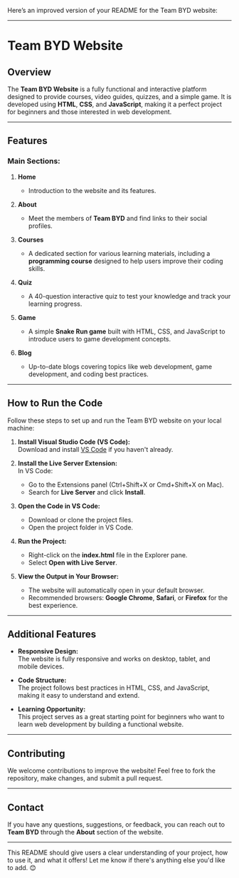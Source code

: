 Here’s an improved version of your README for the Team BYD website:

---

# Team BYD Website  

## Overview  
The **Team BYD Website** is a fully functional and interactive platform designed to provide courses, video guides, quizzes, and a simple game. It is developed using **HTML**, **CSS**, and **JavaScript**, making it a perfect project for beginners and those interested in web development.

---

## Features  

### Main Sections:  
1. **Home**  
   - Introduction to the website and its features.

2. **About**  
   - Meet the members of **Team BYD** and find links to their social profiles.

3. **Courses**  
   - A dedicated section for various learning materials, including a **programming course** designed to help users improve their coding skills.

4. **Quiz**  
   - A 40-question interactive quiz to test your knowledge and track your learning progress.

5. **Game**  
   - A simple **Snake Run game** built with HTML, CSS, and JavaScript to introduce users to game development concepts.

6. **Blog**  
   - Up-to-date blogs covering topics like web development, game development, and coding best practices.  

---

## How to Run the Code  

Follow these steps to set up and run the Team BYD website on your local machine:  

1. **Install Visual Studio Code (VS Code):**  
   Download and install [VS Code](https://code.visualstudio.com/) if you haven't already.  

2. **Install the Live Server Extension:**  
   In VS Code:  
   - Go to the Extensions panel (Ctrl+Shift+X or Cmd+Shift+X on Mac).  
   - Search for **Live Server** and click **Install**.  

3. **Open the Code in VS Code:**  
   - Download or clone the project files.  
   - Open the project folder in VS Code.  

4. **Run the Project:**  
   - Right-click on the **index.html** file in the Explorer pane.  
   - Select **Open with Live Server**.  

5. **View the Output in Your Browser:**  
   - The website will automatically open in your default browser.  
   - Recommended browsers: **Google Chrome**, **Safari**, or **Firefox** for the best experience.  

---

## Additional Features  

- **Responsive Design:**  
  The website is fully responsive and works on desktop, tablet, and mobile devices.  

- **Code Structure:**  
  The project follows best practices in HTML, CSS, and JavaScript, making it easy to understand and extend.  

- **Learning Opportunity:**  
  This project serves as a great starting point for beginners who want to learn web development by building a functional website.  

---

## Contributing  

We welcome contributions to improve the website! Feel free to fork the repository, make changes, and submit a pull request.  

---

## Contact  

If you have any questions, suggestions, or feedback, you can reach out to **Team BYD** through the **About** section of the website.  

---

This README should give users a clear understanding of your project, how to use it, and what it offers! Let me know if there's anything else you'd like to add. 😊
